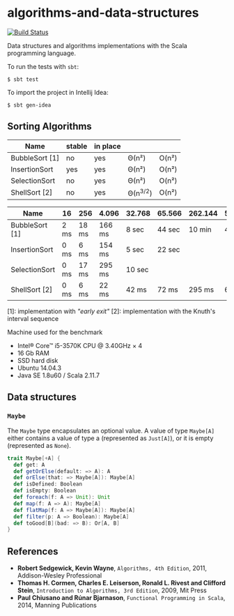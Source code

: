 # algorithms-and-data-structures

[![Build Status](https://travis-ci.org/CarloMicieli/algorithms-and-data-structures.png?branch=master)](https://travis-ci.org/CarloMicieli/algorithms-and-data-structures)

Data structures and algorithms implementations with the Scala programming language.

To run the tests with `sbt`:

    $ sbt test

To import the project in Intellij Idea:

    $ sbt gen-idea


## Sorting Algorithms

| Name              |   stable  |  in place |           |           |  
| ----------------- | --------- | --------- | --------- | --------- |
| BubbleSort [1]    |    no     |   yes     |   Θ(n²)   |    O(n²)  |
| InsertionSort     |    yes    |   yes     |   Θ(n²)   |    O(n²)  |
| SelectionSort     |    no     |   yes     |   Θ(n²)   |    O(n²)  |
| ShellSort [2]     |    no     |   yes     |   Θ(n<sup>3/2</sup>) |    O(n²)  |



| Name              |        16 |       256 |     4.096 |    32.768 |    65.566 |   262.144 |   524.288 | 1.048.576 |
| ----------------- | --------- | --------- | --------- | --------- | --------- | --------- | --------- | --------- |
| BubbleSort [1]    |      2 ms |     18 ms |    166 ms |     8 sec |    44 sec |    10 min |    47 min |    --     |
| InsertionSort     |      0 ms |      6 ms |    154 ms |     5 sec |    22 sec |           |           |    --     |
| SelectionSort     |      0 ms |     17 ms |    295 ms |    10 sec |           |           |           |    --     |
| ShellSort [2]     |      0 ms |      6 ms |     22 ms |     42 ms |     72 ms |    295 ms |    659 ms |     1 sec |


[1]: implementation with _"early exit"_
[2]: implementation with the Knuth's interval sequence

Machine used for the benchmark
* Intel® Core™ i5-3570K CPU @ 3.40GHz × 4
* 16 Gb RAM
* SSD hard disk
* Ubuntu 14.04.3
* Java SE 1.8u60 / Scala 2.11.7

## Data structures

### `Maybe`

The `Maybe` type encapsulates an optional value. A value of type `Maybe[A]` either contains a value of type a 
(represented as `Just[A]`), or it is empty (represented as `None`).

```scala
trait Maybe[+A] {
  def get: A
  def getOrElse(default: => A): A
  def orElse(that: => Maybe[A]): Maybe[A]
  def isDefined: Boolean
  def isEmpty: Boolean
  def foreach(f: A => Unit): Unit
  def map(f: A => A): Maybe[A]
  def flatMap(f: A => Maybe[A]): Maybe[A]
  def filter(p: A => Boolean): Maybe[A]
  def toGood[B](bad: => B): Or[A, B]
}
```

References
----------

* __Robert Sedgewick, Kevin Wayne__, `Algorithms, 4th Edition`, 2011, Addison-Wesley Professional
* __Thomas H. Cormen, Charles E. Leiserson, Ronald L. Rivest and Clifford Stein__, `Introduction to Algorithms, 3rd Edition`, 2009, Mit Press
* __Paul Chiusano and Rúnar Bjarnason__, `Functional Programming in Scala`, 2014, Manning Publications
